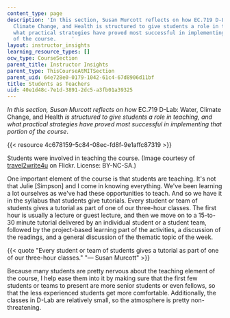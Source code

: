 ```yaml
---
content_type: page
description: 'In this section, Susan Murcott reflects on how EC.719 D-Lab: Water,
  Climate Change, and Health is structured to give students a role in teaching, and
  what practical strategies have proved most successful in implementing that portion
  of the course.     '
layout: instructor_insights
learning_resource_types: []
ocw_type: CourseSection
parent_title: Instructor Insights
parent_type: ThisCourseAtMITSection
parent_uid: 64e728e0-0179-1042-61c4-67d8906d11bf
title: Students as Teachers
uid: 40e1d48c-7e1d-3891-2dc5-a3fb01a39325
---
```


_In this section, Susan Murcott reflects on how_ EC.719 D-Lab: Water, Climate Change, and Health _is structured to give students a role in teaching, and what practical strategies have proved most successful in implementing that portion of the course_.

{{< resource 4c678159-5c84-08ec-fd8f-9e1affc87319 >}}

Students were involved in teaching the course. (Image courtesy of [travel2write4u](https://www.flickr.com/photos/travel2write4u/6874191777/in/photolist-bts2HT-9KyngH-c5V317-97jjTJ-dcCVEJ-9rKeez-2p1YJk-aLE5bX-a7KyWN-fkFSk7-ed74Hw-cZ7JVm-8kLhWe-daz6dW-4BLAbv-6V57Tk-6dxojv-9wuro-7sLttn-cZ7Dau-7ZvNx7-9YbV1f-51L4hz-LW5cW-chtYfj-3vxvDR-6dbBcX-7QWnE2-6vSNKU-XnRZSd-f2ZGd-4QPrV1-wUpja-9Jn5mg-4PwzC5-ahDbMf-bB6XrD-4Pwyam-2JoTm-LC1oLe-jiCc7p-37A4yi-79ct9C-EnN9DG-aeHAzG-798Bzt-owQWih-4puHfc-owS9pX-6Vt9ng) on Flickr. License: BY-NC-SA.)

One important element of the course is that students are teaching. It's not that Julie \[Simpson\] and I come in knowing everything. We've been learning a lot ourselves as we've had these opportunities to teach. And so we have it in the syllabus that students give tutorials. Every student or team of students gives a tutorial as part of one of our three-hour classes. The first hour is usually a lecture or guest lecture, and then we move on to a 15-to-30 minute tutorial delivered by an individual student or a student team, followed by the project-based learning part of the activities, a discussion of the readings, and a general discussion of the thematic topic of the week.

{{< quote "Every student or team of students gives a tutorial as part of one of our three-hour classes." "— Susan Murcott" >}}

Because many students are pretty nervous about the teaching element of the course, I help ease them into it by making sure that the first few students or teams to present are more senior students or even fellows, so that the less experienced students get more comfortable. Additionally, the classes in D-Lab are relatively small, so the atmosphere is pretty non-threatening.